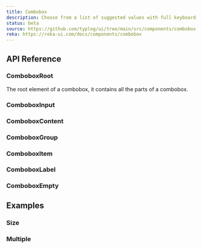 ```yaml
---
title: Combobox
description: Choose from a list of suggested values with full keyboard support.
status: beta
source: https://github.com/typlog/ui/tree/main/src/components/combobox
reka: https://reka-ui.com/docs/components/combobox
---
```


<Example name="combobox/Overview.vue" variant="hide" />

## API Reference

### ComboboxRoot

The root element of a combobox, it contains all the parts of a combobox.

<PropsTable name="ComboboxRoot" />

### ComboboxInput

<PropsTable name="ComboboxInput" />

### ComboboxContent

<PropsTable name="ComboboxContent" />

### ComboboxGroup

<PropsTable name="ComboboxGroup" />

### ComboboxItem

<PropsTable name="ComboboxItem" />

### ComboboxLabel

<PropsTable name="ComboboxLabel" />

### ComboboxEmpty

<PropsTable name="ComboboxEmpty" />

## Examples

### Size

<Example name="combobox/Size.vue" variant="hide" />

### Multiple

<Example name="combobox/Multiple.vue" variant="hide" />

